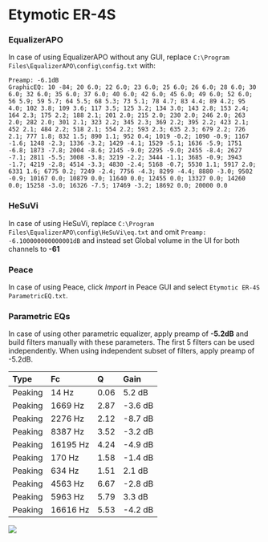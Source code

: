 # Etymotic ER-4S

### EqualizerAPO
In case of using EqualizerAPO without any GUI, replace `C:\Program Files\EqualizerAPO\config\config.txt`
with:
```
Preamp: -6.1dB
GraphicEQ: 10 -84; 20 6.0; 22 6.0; 23 6.0; 25 6.0; 26 6.0; 28 6.0; 30 6.0; 32 6.0; 35 6.0; 37 6.0; 40 6.0; 42 6.0; 45 6.0; 49 6.0; 52 6.0; 56 5.9; 59 5.7; 64 5.5; 68 5.3; 73 5.1; 78 4.7; 83 4.4; 89 4.2; 95 4.0; 102 3.8; 109 3.6; 117 3.5; 125 3.2; 134 3.0; 143 2.8; 153 2.4; 164 2.3; 175 2.2; 188 2.1; 201 2.0; 215 2.0; 230 2.0; 246 2.0; 263 2.0; 282 2.0; 301 2.1; 323 2.2; 345 2.3; 369 2.2; 395 2.2; 423 2.1; 452 2.1; 484 2.2; 518 2.1; 554 2.2; 593 2.3; 635 2.3; 679 2.2; 726 2.1; 777 1.8; 832 1.5; 890 1.1; 952 0.4; 1019 -0.2; 1090 -0.9; 1167 -1.6; 1248 -2.3; 1336 -3.2; 1429 -4.1; 1529 -5.1; 1636 -5.9; 1751 -6.8; 1873 -7.8; 2004 -8.6; 2145 -9.0; 2295 -9.0; 2455 -8.4; 2627 -7.1; 2811 -5.5; 3008 -3.8; 3219 -2.2; 3444 -1.1; 3685 -0.9; 3943 -1.7; 4219 -2.8; 4514 -3.3; 4830 -2.4; 5168 -0.7; 5530 1.1; 5917 2.0; 6331 1.6; 6775 0.2; 7249 -2.4; 7756 -4.3; 8299 -4.4; 8880 -3.0; 9502 -0.9; 10167 0.0; 10879 0.0; 11640 0.0; 12455 0.0; 13327 0.0; 14260 0.0; 15258 -3.0; 16326 -7.5; 17469 -3.2; 18692 0.0; 20000 0.0
```

### HeSuVi
In case of using HeSuVi, replace `C:\Program Files\EqualizerAPO\config\HeSuVi\eq.txt` and omit `Preamp:
-6.100000000000001dB` and instead set Global volume in the UI for both channels to **-61**

### Peace
In case of using Peace, click *Import* in Peace GUI and select `Etymotic ER-4S ParametricEQ.txt`.

### Parametric EQs
In case of using other parametric equalizer, apply preamp of **-5.2dB** and build filters manually
with these parameters. The first 5 filters can be used independently.
When using independent subset of filters, apply preamp of -5.2dB.

| Type    | Fc       |    Q | Gain    |
|:--------|:---------|:-----|:--------|
| Peaking | 14 Hz    | 0.06 | 5.2 dB  |
| Peaking | 1669 Hz  | 2.87 | -3.6 dB |
| Peaking | 2276 Hz  | 2.12 | -8.7 dB |
| Peaking | 8387 Hz  | 3.52 | -3.2 dB |
| Peaking | 16195 Hz | 4.24 | -4.9 dB |
| Peaking | 170 Hz   | 1.58 | -1.4 dB |
| Peaking | 634 Hz   | 1.51 | 2.1 dB  |
| Peaking | 4563 Hz  | 6.67 | -2.8 dB |
| Peaking | 5963 Hz  | 5.79 | 3.3 dB  |
| Peaking | 16616 Hz | 5.53 | -4.2 dB |

![](https://raw.githubusercontent.com/jaakkopasanen/AutoEq/master/results/headphonecom/sbaf-serious/Etymotic%20ER-4S/Etymotic%20ER-4S.png)